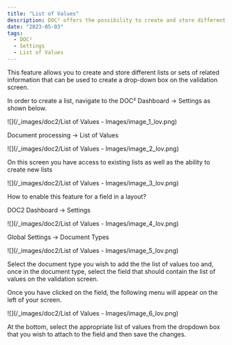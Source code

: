 ```yaml
---
title: "List of Values"
description: DOC² offers the possibility to create and store different lists or sets of related information that can be used to create a drop-down box on the validation screen. 
date: "2023-05-03"
tags:
  - DOC²
  - Settings
  - List of Values
---
```


This feature allows you to create and store different lists or sets of related information that can be used to create a drop-down box on the validation screen.

In order to create a list, navigate to the DOC² Dashboard → Settings as shown below.

![](/_images/doc2/List of Values - Images/image_1_lov.png)

Document processing → List of Values

![](/_images/doc2/List of Values - Images/image_2_lov.png)

On this screen you have access to existing lists as well as the ability to create new lists

![](/_images/doc2/List of Values - Images/image_3_lov.png)

How to enable this feature for a field in a layout?

DOC2 Dashboard → Settings 

![](/_images/doc2/List of Values - Images/image_4_lov.png)

Global Settings → Document Types

![](/_images/doc2/List of Values - Images/image_5_lov.png)

Select the document type you wish to add the the list of values too and, once in the document type, select the field that should contain the list of values on the validation screen.

Once you have clicked on the field, the following menu will appear on the left of your screen.

![](/_images/doc2/List of Values - Images/image_6_lov.png)

At the bottom, select the appropriate list of values from the dropdown box that you wish to attach to the field and then save the changes.

